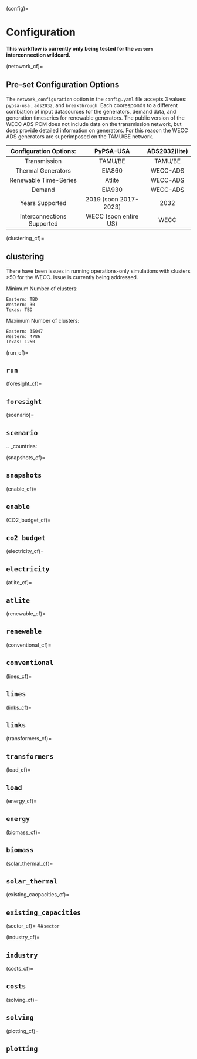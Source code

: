 (config)=
# Configuration 

**This workflow is currently only being tested for the `western` interconnection wildcard.**

(netowork_cf)=
## Pre-set Configuration Options

The `network_configuration` option in the `config.yaml` file accepts 3 values: `pypsa-usa` , `ads2032`, and `breakthrough`. Each cooresponds to a different combiation of input datasources for the generators, demand data, and generation timeseries for renewable generators. The public version of the WECC ADS PCM does not include data on the transmission network, but does provide detailed information on generators. For this reason the WECC ADS generators are superimposed on the TAMU/BE network.

| Configuration Options: | PyPSA-USA | ADS2032(lite) |
|:----------:|:----------:|:----------:|
| Transmission | TAMU/BE | TAMU/BE |
| Thermal Generators | EIA860 | WECC-ADS |
| Renewable Time-Series | Atlite | WECC-ADS |
| Demand | EIA930 | WECC-ADS |
| Years Supported | 2019 (soon 2017-2023) | 2032 |
| Interconnections Supported | WECC (soon entire US) | WECC |

(clustering_cf)=
## clustering

There have been issues in running operations-only simulations with clusters >50 for the WECC. Issue is currently being addressed.

Minimum Number of clusters:
```
Eastern: TBD
Western: 30
Texas: TBD
```

Maximum Number of clusters:
```
Eastern: 35047
Western: 4786
Texas: 1250
```

<!-- .. literalinclude:: ../config/config.default.yaml
   :language: yaml
   :start-at: clustering:
   :end-before: # docs

.. csv-table::
   :header-rows: 1
   :widths: 22,7,22,33
   :file: configtables/clustering.csv

.. note::
   ``feature:`` in ``simplify_network:``
   are only relevant if ``hac`` were chosen in ``algorithm``.

.. tip::
   use ``min`` in ``p_nom_max:`` for more `
   conservative assumptions. -->

(run_cf)=
## ``run``

<!-- It is common conduct to analyse energy system optimisation models for **multiple scenarios** for a variety of reasons,
e.g. assessing their sensitivity towards changing the temporal and/or geographical resolution or investigating how
investment changes as more ambitious greenhouse-gas emission reduction targets are applied.

The ``run`` section is used for running and storing scenarios with different configurations which are not covered by :ref:`wildcards`. It determines the path at which resources, networks and results are stored. Therefore the user can run different configurations within the same directory. If a run with a non-empty name should use cutouts shared across runs, set ``shared_cutouts`` to `true`.

.. literalinclude:: ../config/config.default.yaml
   :language: yaml
   :start-at: run:
   :end-before: # docs

.. csv-table::
   :header-rows: 1
   :widths: 22,7,22,33
   :file: configtables/run.csv -->


(foresight_cf)=
## ``foresight``

<!-- .. literalinclude:: ../config/config.default.yaml
   :language: yaml
   :start-at: foresight:
   :end-at: foresight:

.. csv-table::
   :header-rows: 1
   :widths: 22,7,22,33
   :file: configtables/foresight.csv

.. note::
    If you use myopic or perfect foresight, the planning horizon in
    :ref:`planning_horizons` in scenario has to be set. -->

(scenario)=
## ``scenario``

<!-- The ``scenario`` section is an extraordinary section of the config file
that is strongly connected to the :ref:`wildcards` and is designed to
facilitate running multiple scenarios through a single command

.. code:: bash

   # for electricity-only studies
   snakemake -call solve_elec_networks

   # for sector-coupling studies
   snakemake -call solve_sector_networks

For each wildcard, a **list of values** is provided. The rule
``solve_all_elec_networks`` will trigger the rules for creating
``results/networks/elec_s{simpl}_{clusters}_ec_l{ll}_{opts}.nc`` for **all
combinations** of the provided wildcard values as defined by Python's
`itertools.product(...)
<https://docs.python.org/2/library/itertools.html#itertools.product>`_ function
that snakemake's `expand(...) function
<https://snakemake.readthedocs.io/en/stable/snakefiles/rules.html#targets>`_
uses.

An exemplary dependency graph (starting from the simplification rules) then looks like this:

.. image:: img/scenarios.png

.. literalinclude:: ../config/config.default.yaml
   :language: yaml
   :start-at: scenario:
   :end-before: # docs

.. csv-table::
   :header-rows: 1
   :widths: 22,7,22,33
   :file: configtables/scenario.csv -->

.. _countries:

(snapshots_cf)=
## ``snapshots``

<!-- Specifies the temporal range to build an energy system model for as arguments to `pandas.date_range <https://pandas.pydata.org/pandas-docs/stable/reference/api/pandas.date_range.html>`_

.. literalinclude:: ../config/config.default.yaml
   :language: yaml
   :start-at: snapshots:
   :end-before: # docs

.. csv-table::
   :header-rows: 1
   :widths: 22,7,22,33
   :file: configtables/snapshots.csv -->

(enable_cf)=
## ``enable``

<!-- Switches for some rules and optional features.

.. literalinclude:: ../config/config.default.yaml
   :language: yaml
   :start-at: enable:
   :end-before: # docs

.. csv-table::
   :header-rows: 1
   :widths: 22,7,22,33
   :file: configtables/enable.csv -->

(CO2_budget_cf)=
## ``co2 budget``

<!-- .. literalinclude:: ../config/config.default.yaml
   :language: yaml
   :start-at: co2_budget:
   :end-before: # docs

.. csv-table::
   :header-rows: 1
   :widths: 22,7,22,33
   :file: configtables/co2_budget.csv

.. note::
    this parameter is over-ridden if ``CO2Lx`` or ``cb`` is set in
    sector_opts. -->

(electricity_cf)=
## ``electricity``

<!-- .. literalinclude:: ../config/config.default.yaml
   :language: yaml
   :start-at: electricity:
   :end-before: # docs

.. csv-table::
   :header-rows: 1
   :widths: 22,7,22,33
   :file: configtables/electricity.csv -->

(atlite_cf)=
## ``atlite``

<!-- Define and specify the ``atlite.Cutout`` used for calculating renewable potentials and time-series. All options except for ``features`` are directly used as `cutout parameters <https://atlite.readthedocs.io/en/latest/ref_api.html#cutout>`_.

.. literalinclude:: ../config/config.default.yaml
   :language: yaml
   :start-at: atlite:
   :end-before: # docs

.. csv-table::
   :header-rows: 1
   :widths: 22,7,22,33
   :file: configtables/atlite.csv -->

(renewable_cf)=
## ``renewable``

<!-- ``onwind``
----------

.. literalinclude:: ../config/config.default.yaml
   :language: yaml
   :start-at: renewable:
   :end-before:   offwind-ac:

.. csv-table::
   :header-rows: 1
   :widths: 22,7,22,33
   :file: configtables/onwind.csv

.. note::
   Notes on ``capacity_per_sqkm``. ScholzPhd Tab 4.3.1: 10MW/km^2 and assuming 30% fraction of the already restricted
   area is available for installation of wind generators due to competing land use and likely public
   acceptance issues.

.. note::
   The default choice for corine ``grid_codes`` was based on Scholz, Y. (2012). Renewable energy based electricity supply at low costs
   development of the REMix model and application for Europe. ( p.42 / p.28)

``offwind-ac``
--------------

.. literalinclude:: ../config/config.default.yaml
   :language: yaml
   :start-at:   offwind-ac:
   :end-before:   offwind-dc:

.. csv-table::
   :header-rows: 1
   :widths: 22,7,22,33
   :file: configtables/offwind-ac.csv

.. note::
   Notes on ``capacity_per_sqkm``. ScholzPhd Tab 4.3.1: 10MW/km^2 and assuming 20% fraction of the already restricted
   area is available for installation of wind generators due to competing land use and likely public
   acceptance issues.

.. note::
   Notes on ``correction_factor``. Correction due to proxy for wake losses
   from 10.1016/j.energy.2018.08.153
   until done more rigorously in #153

``offwind-dc``
---------------

.. literalinclude:: ../config/config.default.yaml
   :language: yaml
   :start-at:   offwind-dc:
   :end-before:   solar:

.. csv-table::
   :header-rows: 1
   :widths: 22,7,22,33
   :file: configtables/offwind-dc.csv

.. note::
   both ``offwind-ac`` and ``offwind-dc`` have the same assumption on
   ``capacity_per_sqkm`` and ``correction_factor``.

``solar``
---------------

.. literalinclude:: ../config/config.default.yaml
   :language: yaml
   :start-at:   solar:
   :end-before:   hydro:

.. csv-table::
   :header-rows: 1
   :widths: 22,7,22,33
   :file: configtables/solar.csv

.. note::
   Notes on ``capacity_per_sqkm``. ScholzPhd Tab 4.3.1: 170 MW/km^2 and assuming 1% of the area can be used for solar PV panels.
   Correction factor determined by comparing uncorrected area-weighted full-load hours to those
   published in Supplementary Data to Pietzcker, Robert Carl, et al. "Using the sun to decarbonize the power
   sector -- The economic potential of photovoltaics and concentrating solar
   power." Applied Energy 135 (2014): 704-720.
   This correction factor of 0.854337 may be in order if using reanalysis data.
   for discussion refer to this <issue https://github.com/PyPSA/pypsa-eur/issues/285>

``hydro``
---------------

.. literalinclude:: ../config/config.default.yaml
   :language: yaml
   :start-at:   hydro:
   :end-before: # docs

.. csv-table::
   :header-rows: 1
   :widths: 22,7,22,33
   :file: configtables/hydro.csv -->

(conventional_cf)=
## ``conventional``

<!-- Define additional generator attribute for conventional carrier types. If a
scalar value is given it is applied to all generators. However if a string
starting with "data/" is given, the value is interpreted as a path to a csv file
with country specific values. Then, the values are read in and applied to all
generators of the given carrier in the given country. Note that the value(s)
overwrite the existing values.

.. literalinclude:: ../config/config.default.yaml
   :language: yaml
   :start-at:   conventional:
   :end-before: # docs

.. csv-table::
   :header-rows: 1
   :widths: 22,7,22,33
   :file: configtables/conventional.csv -->

(lines_cf)=
## ``lines``

<!-- .. literalinclude:: ../config/config.default.yaml
   :language: yaml
   :start-at: lines:
   :end-before: # docs

.. csv-table::
   :header-rows: 1
   :widths: 22,7,22,33
   :file: configtables/lines.csv -->

(links_cf)=
## ``links``

<!-- .. literalinclude:: ../config/config.default.yaml
   :language: yaml
   :start-at: links:
   :end-before: # docs

.. csv-table::
   :header-rows: 1
   :widths: 22,7,22,33
   :file: configtables/links.csv -->

(transformers_cf)=
## ``transformers``

<!-- .. literalinclude:: ../config/config.default.yaml
   :language: yaml
   :start-at: transformers:
   :end-before: # docs

.. csv-table::
   :header-rows: 1
   :widths: 22,7,22,33
   :file: configtables/transformers.csv -->

(load_cf)=
## ``load``

<!-- .. literalinclude:: ../config/config.default.yaml
   :language: yaml
   :start-after:   type:
   :end-before: # docs

.. csv-table::
   :header-rows: 1
   :widths: 22,7,22,33
   :file: configtables/load.csv -->

(energy_cf)=
## ``energy``

<!-- .. note::
   Only used for sector-coupling studies.

.. literalinclude:: ../config/config.default.yaml
   :language: yaml
   :start-at: energy:
   :end-before: # docs

.. csv-table::
   :header-rows: 1
   :widths: 22,7,22,33
   :file: configtables/energy.csv -->

(biomass_cf)=
## ``biomass``

<!-- .. note::
   Only used for sector-coupling studies.

.. literalinclude:: ../config/config.default.yaml
   :language: yaml
   :start-at: biomass:
   :end-before: # docs

.. csv-table::
   :header-rows: 1
   :widths: 22,7,22,33
   :file: configtables/biomass.csv

The list of available biomass is given by the category in `ENSPRESO_BIOMASS <https://cidportal.jrc.ec.europa.eu/ftp/jrc-opendata/ENSPRESO/ENSPRESO_BIOMASS.xlsx>`_, namely:

- Agricultural waste
- Manure solid, liquid
- Residues from landscape care
- Bioethanol barley, wheat, grain maize, oats, other cereals and rye
- Sugar from sugar beet
- Miscanthus, switchgrass, RCG
- Willow
- Poplar
- Sunflower, soya seed
- Rape seed
- Fuelwood residues
- FuelwoodRW
- C&P_RW
- Secondary Forestry residues - woodchips
- Sawdust
- Municipal waste
- Sludge -->

(solar_thermal_cf)=
## ``solar_thermal``

<!-- .. note::
   Only used for sector-coupling studies.

.. literalinclude:: ../config/config.default.yaml
   :language: yaml
   :start-at: solar_thermal:
   :end-before: # docs

.. csv-table::
   :header-rows: 1
   :widths: 22,7,22,33
   :file: configtables/solar-thermal.csv -->

(existing_caopacities_cf)=
## ``existing_capacities``

<!-- .. note::
   Only used for sector-coupling studies. The value for grouping years are only used in myopic or perfect foresight scenarios.

.. literalinclude:: ../config/config.default.yaml
   :language: yaml
   :start-at: existing_capacities:
   :end-before: # docs

.. csv-table::
   :header-rows: 1
   :widths: 22,7,22,33
   :file: configtables/existing_capacities.csv -->


(sector_cf)=
##``sector``
<!-- .. note::
   Only used for sector-coupling studies.

.. literalinclude:: ../config/config.default.yaml
   :language: yaml
   :start-at: sector:
   :end-before: # docs

.. csv-table::
   :header-rows: 1
   :widths: 22,7,22,33
   :file: configtables/sector.csv -->

(industry_cf)=
## ``industry``

<!-- .. note::
   Only used for sector-coupling studies.

.. literalinclude:: ../config/config.default.yaml
   :language: yaml
   :start-at: industry:
   :end-before: # docs

.. csv-table::
   :header-rows: 1
   :widths: 22,7,22,33
   :file: configtables/industry.csv -->

(costs_cf)=
## ``costs``

<!-- .. literalinclude:: ../config/config.default.yaml
   :language: yaml
   :start-at: costs:
   :end-before: # docs

.. csv-table::
   :header-rows: 1
   :widths: 22,7,22,33
   :file: configtables/costs.csv

.. note::
   ``rooftop_share:`` are based on the potentials, assuming
   (0.1 kW/m2 and 10 m2/person) -->

(solving_cf)=
## ``solving``

<!-- .. literalinclude:: ../config/config.default.yaml
   :language: yaml
   :start-at: solving:
   :end-before: # docs

.. csv-table::
   :header-rows: 1
   :widths: 22,7,22,33
   :file: configtables/solving.csv -->

(plotting_cf)=
## ``plotting``

<!-- .. warning::
   More comprehensive documentation for this segment will be released soon.

.. literalinclude:: ../config/config.default.yaml
   :language: yaml
   :start-at: plotting:

.. csv-table::
   :header-rows: 1
   :widths: 22,7,22,33
   :file: configtables/plotting.csv -->
